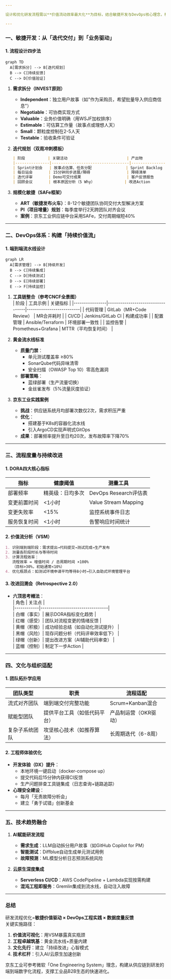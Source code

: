 ```yaml
---

设计和优化研发流程需以**价值流动效率最大化**为目标，结合敏捷开发与DevOps核心理念，构建端到端的持续交付体系。以下是经过工业级验证的实施框架，融入京东、华为等企业的最佳实践：

---
```


### **一、敏捷开发：从「迭代交付」到「业务驱动」**
#### **1. 流程设计四步法**
```mermaid
graph TD
  A[需求拆分] --> B[迭代规划]
  B --> C[持续反馈]
  C --> D[价值验证]
```

1. **需求拆分（INVEST原则）**
    - **Independent**：独立用户故事（如"作为采购员，希望批量导入供应商信息"）
    - **Negotiable**：可协商实现方式
    - **Valuable**：业务价值明确（用WSJF加权排序）
    - **Estimable**：可估算工作量（故事点或理想人天）
    - **Small**：颗粒度控制在2-5人天
    - **Testable**：验收条件可验证

2. **迭代规划（双周冲刺模板）**
   ```markdown
   | 阶段          | 关键活动                          | 产出物                   |
   |---------------|----------------------------------|--------------------------|
   | Sprint计划会   | 故事点估算、任务分配               | Sprint Backlog           |
   | 每日站会       | 15分钟同步进展/障碍                | 障碍清单                 |
   | 迭代评审       | Demo可交付成果                    | 客户反馈报告             |
   | 回顾会议       | 根本原因分析（5 Why）             | 改进Action               |
   ```

3. **规模化敏捷（SAFe框架）**
    - **ART（敏捷发布火车）**：8-12个敏捷团队协同交付大型解决方案
    - **PI（项目增量）规划**：每季度举行2天跨团队对齐会议
    - **案例**：京东工业供应链中台采用SAFe，交付周期缩短40%

---

### **二、DevOps体系：构建「持续价值流」**
#### **1. 端到端流水线设计**
```mermaid
graph LR
  A[需求管理] --> B[持续开发]
  B --> C[持续集成]
  C --> D[持续测试]
  D --> E[持续部署]
  E --> F[持续监控]
```

1. **工具链整合（参考CNCF全景图）**  
   | 阶段           | 工具示例                          | 关键指标                  |
   |----------------|----------------------------------|--------------------------|
   | 代码管理       | GitLab（MR+Code Review）         | MR合并耗时               |
   | CI/CD          | Jenkins/GitLab CI                | 构建成功率               |
   | 配置管理       | Ansible/Terraform                | 环境部署一致性           |
   | 监控告警       | Prometheus+Grafana               | MTTR（平均恢复时间）     |

2. **黄金流水线标准**
    - **质量门禁**：
        - 单元测试覆盖率 ≥80%
        - SonarQube代码异味清零
        - 安全扫描（OWASP Top 10）零高危漏洞
    - **部署策略**：
        - 蓝绿部署（生产流量切换）
        - 金丝雀发布（5%流量灰度验证）

3. **京东工业实践案例**
    - **挑战**：供应链系统月均部署次数仅2次，需求积压严重
    - **优化**：
        - 搭建基于K8s的容器化流水线
        - 引入ArgoCD实现声明式GitOps
    - **成果**：部署频率提升至日均20次，发布故障率下降70%

---

### **三、流程度量与持续改进**
#### **1. DORA四大核心指标**
| 指标              | 健康阈值         | 测量工具               |
|-------------------|------------------|------------------------|
| 部署频率          | 精英级：日均多次  | DevOps Research评估表  |
| 变更前置时间      | <1小时           | Value Stream Mapping   |
| 变更失败率        | <15%            | 监控系统事件日志        |
| 服务恢复时间      | <1小时           | 告警响应时间统计        |

#### **2. 价值流分析（VSM）**
```markdown
1. 识别端到端阶段：需求提出→代码提交→测试完成→生产发布  
2. 测量各阶段时长与等待时间  
3. 计算流程效率：  
   流程效率 = 增值时间 / 总周期时间 ×100%  
   （目标>30%，初始通常<10%）  
4. 优化瓶颈点：如测试环境申请平均等待8小时→引入自助式环境管理平台
```

#### **3. 改进回溯会（Retrospective 2.0）**
- **六顶思考帽法**：  
  | 角色       | 关注点                          |  
  |------------|---------------------------------|  
  | 白帽（事实）| 展示DORA指标变化趋势            |  
  | 红帽（感受）| 团队对流程变更的情绪反馈          |  
  | 黄帽（积极）| 成功经验总结（如自动化测试提升）  |  
  | 黑帽（风险）| 现存问题分析（代码评审效率低下）  |  
  | 绿帽（创新）| 提出改进方案（AI辅助代码审查）    |  
  | 蓝帽（控制）| 制定下一步Action                |

---

### **四、文化与组织适配**
#### **1. 团队拓扑学应用**
| 团队类型         | 职责                          | 流程适配                 |
|------------------|-------------------------------|--------------------------|
| 流式对齐团队     | 端到端交付完整功能              | Scrum+Kanban混合         |
| 赋能型团队       | 提供平台工具（如低代码平台）      | 产品制运营（OKR驱动）     |
| 复杂子系统团队   | 攻坚核心技术（如推荐算法）        | 长周期迭代（6-8周）       |

#### **2. 工程师体验优化**
- **开发体验（DX）提升**：
    - 本地环境一键启动（docker-compose up）
    - 提交代码后15分钟内获得CI反馈
    - 生产问题排查工具链集成（日志查询+链路追踪）
- **心理安全建设**：
    - 每月「无责故障分析会」
    - 建立「勇于试错」创新基金

---

### **五、技术趋势融合**
1. **AI赋能研发流程**
    - **需求生成**：LLM自动拆分用户故事（如GitHub Copilot for PM）
    - **智能测试**：Diffblue自动生成单元测试用例
    - **故障预测**：ML模型分析日志预测系统风险

2. **云原生深度集成**
    - **Serverless CI/CD**：AWS CodePipeline + Lambda实现按需构建
    - **混沌工程即服务**：Gremlin集成到流水线，自动注入故障

---

### **总结**
研发流程优化=**敏捷价值驱动 × DevOps工程实践 × 数据度量反馈**  
关键实施路径：
1. **价值流可视化**：用VSM暴露真实瓶颈
2. **工程卓越筑基**：黄金流水线+质量内建
3. **文化先行**：建立「持续改进」心智模式
4. **技术杠杆**：引入AI/云原生加速创新

京东工业可参考微软「One Engineering System」理念，构建从供应链到研发的端到端数字化流程，支撑工业品B2B生态的快速进化。